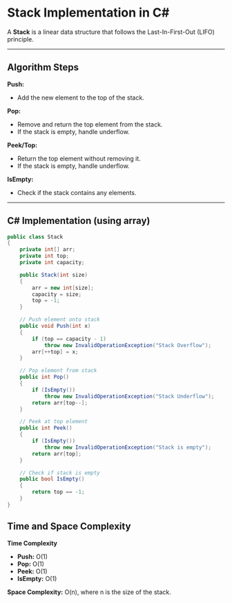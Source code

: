 # Stack Implementation in C#

A **Stack** is a linear data structure that follows the Last-In-First-Out (LIFO) principle.

---

## Algorithm Steps

**Push:**

- Add the new element to the top of the stack.

**Pop:**

- Remove and return the top element from the stack.
- If the stack is empty, handle underflow.

**Peek/Top:**

- Return the top element without removing it.
- If the stack is empty, handle underflow.

**IsEmpty:**

- Check if the stack contains any elements.

---

## C# Implementation (using array)

```csharp
public class Stack
{
    private int[] arr;
    private int top;
    private int capacity;

    public Stack(int size)
    {
        arr = new int[size];
        capacity = size;
        top = -1;
    }

    // Push element onto stack
    public void Push(int x)
    {
        if (top == capacity - 1)
            throw new InvalidOperationException("Stack Overflow");
        arr[++top] = x;
    }

    // Pop element from stack
    public int Pop()
    {
        if (IsEmpty())
            throw new InvalidOperationException("Stack Underflow");
        return arr[top--];
    }

    // Peek at top element
    public int Peek()
    {
        if (IsEmpty())
            throw new InvalidOperationException("Stack is empty");
        return arr[top];
    }

    // Check if stack is empty
    public bool IsEmpty()
    {
        return top == -1;
    }
}
```

## Time and Space Complexity

**Time Complexity**

- **Push:** O(1)
- **Pop:** O(1)
- **Peek:** O(1)
- **IsEmpty:** O(1)

**Space Complexity:** O(n), where n is the size of the stack.
